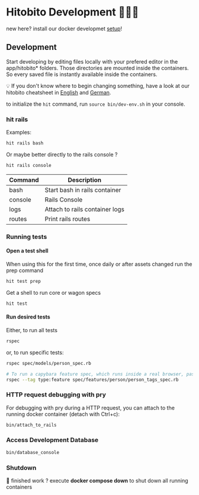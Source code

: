 # Hitobito Development 👩🏽‍💻

new here? install our docker developmet [setup](doc/setup.md)!

## Development

Start developing by editing files locally with your prefered editor in the app/hitobito* folders. Those directories are mounted inside the containers. So every saved file is instantly available inside the containers.

:bulb: If you don't know where to begin changing something, have a look at our hitobito cheatsheet in [English](./doc/hitobito-cheatsheet-en.pdf) and [German](./doc/hitobito-cheatsheet.pdf).

to initialize the `hit` command, run `source bin/dev-env.sh` in your console.

### hit rails

Examples:

```bash
hit rails bash
```

Or maybe better directly to the rails console ?
```bash
hit rails console
```

|Command|Description|
|-------|-----------|
|bash   |Start bash in rails container|
|console|Rails Console|
|logs|Attach to rails container logs|
|routes|Print rails routes|

### Running tests

#### Open a test shell

When using this for the first time, once daily or after assets changed run the prep command
```bash
hit test prep
```

Get a shell to run core or wagon specs

```bash
hit test
```

#### Run desired tests

Either, to run all tests

```bash
rspec
```

or, to run specific tests:

```bash
rspec spec/models/person_spec.rb

# To run a capybara feature spec, which runs inside a real browser, pass the following flag:
rspec --tag type:feature spec/features/person/person_tags_spec.rb
```

### HTTP request debugging with pry

For debugging with pry during a HTTP request, you can attach to the running docker container (detach with Ctrl+c):

```bash
bin/attach_to_rails
```

### Access Development Database
```bash
bin/database_console
```
### Shutdown

🍺 finished work ? execute **docker compose down** to shut down all running containers
